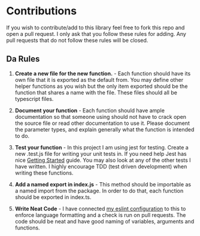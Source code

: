 # Contributions

If you wish to contribute/add to this library feel free to fork this repo and open a pull request. 
I only ask that you follow these rules for adding. Any pull requests that do not follow these rules will be closed.

## Da Rules

1. **Create a new file for the new function.** - Each function should have its own file that it is exported as the default from. 
You may define other helper functions as you wish but the only item exported should be the function that shares a name with the file.
These files should all be typescript files.

2. **Document your function** - Each function should have ample documentation so that someone using should not have to crack open the source file or read other 
documentation to use it. Please document the parameter types, and explain generally what the function is intended to do.

3. **Test your function** - In this project I am using jest for testing. Create a new .test.js file for writing your unit tests in. 
If you need help Jest has nice [Getting Started](https://jestjs.io/docs/en/getting-started.html) guide. You may also look at any of the other tests I have written.
I highly encourage TDD (test driven development) when writing these functions.

5. **Add a named export in index.js** - This method should be importable as a named import from the package. In order to do that, each 
function should be exported in index.ts.

4. **Write Neat Code** - I have connected [my eslint configuration](https://www.npmjs.com/package/eslint-config-arri) to this to enforce language
 formatting and a check is run on pull requests. The code should be neat and have good naming of variables, arguments and functions.